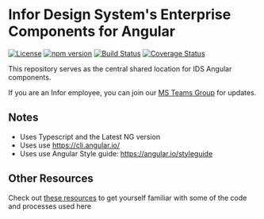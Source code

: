 # Infor Design System's Enterprise Components for Angular

[![License](https://img.shields.io/badge/License-Apache%202.0-blue.svg)](https://opensource.org/licenses/Apache-2.0)
[![npm version](https://badge.fury.io/js/ids-enterprise-ng.svg)](https://badge.fury.io/js/ids-enterprise-ng)
[![Build Status](https://travis-ci.com/infor-design/enterprise-ng.svg?branch=master)](https://travis-ci.com/infor-design/enterprise-ng)
[![Coverage Status](https://coveralls.io/repos/github/infor-design/enterprise-ng/badge.svg?branch=main)](https://coveralls.io/github/infor-design/enterprise-ng?branch=main)

This repository serves as the central shared location for IDS Angular components.

If you are an Infor employee, you can join our [MS Teams Group](https://teams.microsoft.com/l/channel/19%3A83173693057f4991b7a84f030975c06d%40thread.skype/Angular%20Components?groupId=4f50ef7d-e88d-4ccb-98ca-65f26e57fe35&tenantId=457d5685-0467-4d05-b23b-8f817adda47c) for updates.

## Notes

- Uses Typescript and the Latest NG version
- Uses use <https://cli.angular.io/>
- Uses use Angular Style guide: <https://angular.io/styleguide>

## Other Resources

Check out [these resources](../docs/ARTICLES.md) to get yourself familiar with some of the code and processes used here
